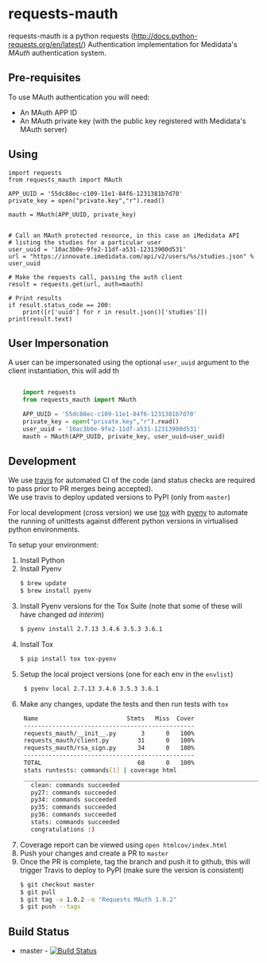 # requests-mauth

requests-mauth is a python requests (http://docs.python-requests.org/en/latest/) Authentication implementation
for Medidata's _MAuth_ authentication system.

## Pre-requisites ##

To use MAuth authentication you will need:

* An MAuth APP ID
* An MAuth private key (with the public key registered with Medidata's MAuth server)

## Using ##

    import requests
    from requests_mauth import MAuth

    APP_UUID = '55dc88ec-c109-11e1-84f6-1231381b7d70'
    private_key = open("private.key","r").read()

    mauth = MAuth(APP_UUID, private_key)

    
    # Call an MAuth protected resource, in this case an iMedidata API 
    # listing the studies for a particular user
    user_uuid = '10ac3b0e-9fe2-11df-a531-12313900d531'
    url = "https://innovate.imedidata.com/api/v2/users/%s/studies.json" % user_uuid

    # Make the requests call, passing the auth client
    result = requests.get(url, auth=mauth)
    
    # Print results
    if result.status_code == 200:
        print([r['uuid'] for r in result.json()['studies']])
    print(result.text)

## User Impersonation ##

A user can be impersonated using the optional `user_uuid` argument to the client instantiation, this will add th

```python

    import requests
    from requests_mauth import MAuth

    APP_UUID = '55dc88ec-c109-11e1-84f6-1231381b7d70'
    private_key = open("private.key","r").read()
    user_uuid = '10ac3b0e-9fe2-11df-a531-12313900d531'
    mauth = MAuth(APP_UUID, private_key, user_uuid=user_uuid)

```

Development
-----------
We use [travis](https://travisci.com) for automated CI of the code (and status checks are required to pass prior to PR merges being accepted).  
We use travis to deploy updated versions to PyPI (only from `master`)

For local development (cross version) we use [tox](http://tox.readthedocs.io/en/latest/) with [pyenv](https://github.com/pyenv/pyenv) to automate the running of unittests against different python versions in virtualised python environments.   

To setup your environment:
1. Install Python
1. Install Pyenv
   ```bash
   $ brew update
   $ brew install pyenv
   ```
1. Install Pyenv versions for the Tox Suite (note that some of these will have changed _ad interim_)
   ```bash
   $ pyenv install 2.7.13 3.4.6 3.5.3 3.6.1
   ```
1. Install Tox 
   ```bash
   $ pip install tox tox-pyenv 
   ```
1. Setup the local project versions (one for each env in the `envlist`)
   ```bash
    $ pyenv local 2.7.13 3.4.6 3.5.3 3.6.1
   ```
1. Make any changes, update the tests and then run tests with `tox`
   ```bash
    Name                         Stmts   Miss  Cover
    ------------------------------------------------
    requests_mauth/__init__.py       3      0   100%
    requests_mauth/client.py        31      0   100%
    requests_mauth/rsa_sign.py      34      0   100%
    ------------------------------------------------
    TOTAL                           68      0   100%
    stats runtests: commands[1] | coverage html
    _________________________________________________________________________________________________________ summary __________________________________________________________________________________________________________
      clean: commands succeeded
      py27: commands succeeded
      py34: commands succeeded
      py35: commands succeeded
      py36: commands succeeded
      stats: commands succeeded
      congratulations :)
   ```
1. Coverage report can be viewed using `open htmlcov/index.html`
1. Push your changes and create a PR to `master`
1. Once the PR is complete, tag the branch and push it to github, this will trigger Travis to deploy to PyPI (make sure the version is consistent)
   ```bash
   $ git checkout master
   $ git pull
   $ git tag -a 1.0.2 -m "Requests MAuth 1.0.2"
   $ git push --tags
   ```

Build Status
------------
* master - [![Build Status](https://travis-ci.org/mdsol/requests-mauth.svg?branch=master)](https://travis-ci.org/mdsol/requests-mauth.svg?branch=master)

